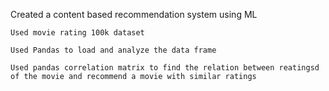 
Created a content based recommendation system using ML

	Used movie rating 100k dataset
	
	Used Pandas to load and analyze the data frame
	
	Used pandas correlation matrix to find the relation between reatingsd of the movie and recommend a movie with similar ratings
